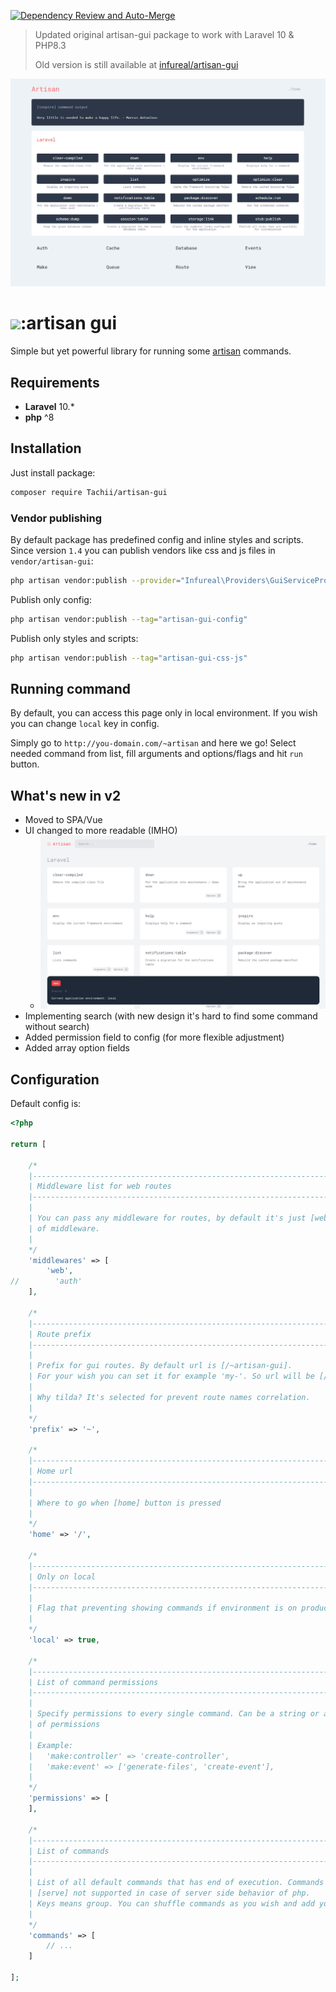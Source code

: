 [![Dependency Review and Auto-Merge](https://github.com/Tachii/artisan-gui/actions/workflows/dependency-review.yml/badge.svg)](https://github.com/Tachii/artisan-gui/actions/workflows/dependency-review.yml)

> Updated original artisan-gui package to work with Laravel 10 & PHP8.3
>
> Old version is still available at [infureal/artisan-gui](https://github.com/infureal/artisan-gui)

<img src="https://raw.githubusercontent.com/inFureal/git-images/main/artisan-gui.png" style="max-width: 100%"  alt="Artisan GUI"/>

# <a href="https://laravel.com" target="_blank"><img src="https://laravel.com/img/logotype.min.svg" width="100"></a>:artisan gui

Simple but yet powerful library for running some [artisan](https://laravel.com/docs/8.x/artisan) commands.

## Requirements

- **Laravel** 10.*
- **php** ^8

## Installation

Just install package:

```bash
composer require Tachii/artisan-gui
```

### Vendor publishing

By default package has predefined config and inline styles and scripts.
Since version `1.4` you can publish vendors like css and js files in `vendor/artisan-gui`:

```bash
php artisan vendor:publish --provider="Infureal\Providers\GuiServiceProvider"
```

Publish only config:

```bash
php artisan vendor:publish --tag="artisan-gui-config"
```

Publish only styles and scripts:

```bash
php artisan vendor:publish --tag="artisan-gui-css-js"
```

## Running command

By default, you can access this page only in local environment. If you wish
you can change `local` key in config.

Simply go to `http://you-domain.com/~artisan` and here we go!
Select needed command from list, fill arguments and options/flags and hit `run` button.

## What's new in v2

- Moved to SPA/Vue
- UI changed to more readable (IMHO)
    - <img width="500px" src="https://raw.githubusercontent.com/inFureal/git-images/main/artisan-gui-2.0.0.png" />
- Implementing search (with new design it's hard to find some command without search)
- Added permission field to config (for more flexible adjustment)
- Added array option fields

## Configuration

Default config is:

```php 
<?php

return [

    /*
    |--------------------------------------------------------------------------
    | Middleware list for web routes
    |--------------------------------------------------------------------------
    |
    | You can pass any middleware for routes, by default it's just [web] group
    | of middleware.
    |
    */
    'middlewares' => [
        'web',
//        'auth'
    ],

    /*
    |--------------------------------------------------------------------------
    | Route prefix
    |--------------------------------------------------------------------------
    |
    | Prefix for gui routes. By default url is [/~artisan-gui].
    | For your wish you can set it for example 'my-'. So url will be [/my-artisan-gui].
    |
    | Why tilda? It's selected for prevent route names correlation.
    |
    */
    'prefix' => '~',

    /*
    |--------------------------------------------------------------------------
    | Home url
    |--------------------------------------------------------------------------
    |
    | Where to go when [home] button is pressed
    |
    */
    'home' => '/',

    /*
    |--------------------------------------------------------------------------
    | Only on local
    |--------------------------------------------------------------------------
    |
    | Flag that preventing showing commands if environment is on production
    |
    */
    'local' => true,
    
    /*
    |--------------------------------------------------------------------------
    | List of command permissions
    |--------------------------------------------------------------------------
    |
    | Specify permissions to every single command. Can be a string or array
    | of permissions
    |
    | Example:
    |   'make:controller' => 'create-controller',
    |   'make:event' => ['generate-files', 'create-event'],
    |
    */
    'permissions' => [
    ],
    
    /*
    |--------------------------------------------------------------------------
    | List of commands
    |--------------------------------------------------------------------------
    |
    | List of all default commands that has end of execution. Commands like
    | [serve] not supported in case of server side behavior of php.
    | Keys means group. You can shuffle commands as you wish and add your own.
    |
    */
    'commands' => [
        // ...
    ]

];

```
